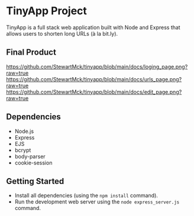 # TinyApp Project

TinyApp is a full stack web application built with Node and Express that allows users to shorten long URLs (à la bit.ly).

## Final Product

https://github.com/StewartMck/tinyapp/blob/main/docs/loging_page.png?raw=true
https://github.com/StewartMck/tinyapp/blob/main/docs/urls_page.png?raw=true
https://github.com/StewartMck/tinyapp/blob/main/docs/edit_page.png?raw=true

## Dependencies

- Node.js
- Express
- EJS
- bcrypt
- body-parser
- cookie-session

## Getting Started

- Install all dependencies (using the `npm install` command).
- Run the development web server using the `node express_server.js` command.
